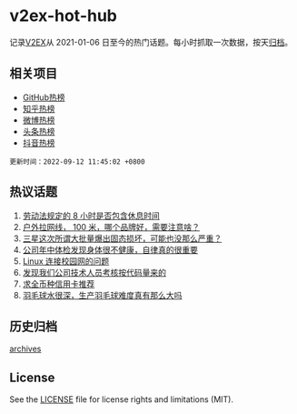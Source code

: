 # v2ex-hot-hub

 记录[V2EX](https://www.v2ex.com/)从 2021-01-06 日至今的热门话题。每小时抓取一次数据，按天[归档](archives)。
 
 ## 相关项目

- [GitHub热榜](https://github.com/lonnyzhang423/github-hot-hub)
- [知乎热榜](https://github.com/lonnyzhang423/zhihu-hot-hub)
- [微博热榜](https://github.com/lonnyzhang423/weibo-hot-hub)
- [头条热榜](https://github.com/lonnyzhang423/toutiao-hot-hub)
- [抖音热榜](https://github.com/lonnyzhang423/douyin-hot-hub)


 `更新时间：2022-09-12 11:45:02 +0800`

## 热议话题

1. [劳动法规定的 8 小时是否包含休息时间](https://www.v2ex.com/t/879258)
1. [户外拉网线， 100 米，哪个品牌好，需要注意啥？](https://www.v2ex.com/t/879275)
1. [三星这次所谓大批量爆出固态损坏，可能也没那么严重？](https://www.v2ex.com/t/879351)
1. [公司年中体检发现身体很不健康，自律真的很重要](https://www.v2ex.com/t/879278)
1. [Linux 连接校园网的问题](https://www.v2ex.com/t/879344)
1. [发现我们公司技术人员考核按代码量来的](https://www.v2ex.com/t/879296)
1. [求全币种信用卡推荐](https://www.v2ex.com/t/879329)
1. [羽毛球水很深，生产羽毛球难度真有那么大吗](https://www.v2ex.com/t/879286)

## 历史归档

[archives](archives)

## License

See the [LICENSE](LICENSE) file for license rights and limitations (MIT).
